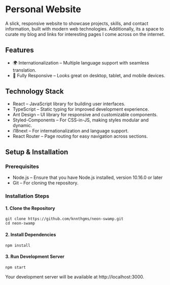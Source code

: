 # Personal Website

A slick, responsive website to showcase projects, skills, and contact information, built with modern web technologies. Additionally, its a space to curate my blog and links for interesting pages I come across on the internet.

## Features

- 🌍 Internationalization – Multiple language support with seamless translation.
- 📐 Fully Responsive – Looks great on desktop, tablet, and mobile devices.

## Technology Stack

- React – JavaScript library for building user interfaces.
- TypeScript – Static typing for improved development experience.
- Ant Design – UI library for responsive and customizable components.
- Styled-Components – For CSS-in-JS, making styles modular and dynamic.
- i18next – For internationalization and language support.
- React Router – Page routing for easy navigation across sections.

## Setup & Installation

### Prerequisites

- Node.js – Ensure that you have Node.js installed, version 10.16.0 or later
- Git – For cloning the repository.

### Installation Steps

#### 1. Clone the Repository

```
git clone https://github.com/knnthgms/neon-swamp.git
cd neon-swamp
```

#### 2. Install Dependencies

```
npm install
```

#### 3. Run Development Server

```
npm start
```

Your development server will be available at http://localhost:3000.
